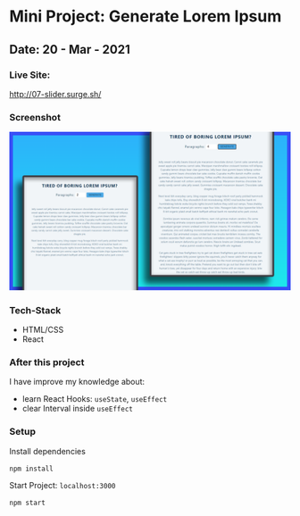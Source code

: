 # Mini Project: Generate Lorem Ipsum

## Date: 20 - Mar - 2021

### Live Site:

http://07-slider.surge.sh/

### Screenshot

<img src="./template-project-img.png" alt="screenshot"/>

### Tech-Stack

- HTML/CSS
- React

### After this project

I have improve my knowledge about:

- learn React Hooks: `useState`, `useEffect`
- clear Interval inside `useEffect`

### Setup

Install dependencies

```
npm install
```

Start Project: `localhost:3000`

```
npm start
```
